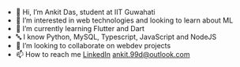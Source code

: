 - 👋 Hi, I’m Ankit Das, student at IIT Guwahati
- 👀 I’m interested in web technologies and looking to learn about ML
- 🌱 I’m currently learning Flutter and Dart
- 🔤 I know Python, MySQL, Typescript, JavaScript and NodeJS
- 💞️ I’m looking to collaborate on webdev projects
- 📫 How to reach me 
[LinkedIn](https://www.linkedin.com/in/ankit-das-614069229)
ankit.99d@outlook.com
